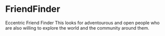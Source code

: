 # FriendFinder
Eccentric Friend Finder
This looks for adventourous and open people who are also willing to explore the world and the community around them.
